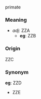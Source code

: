 primate
### Meaning
+ _adj_: ZZA
    + __eg__: ZZB

### Origin

ZZC

### Synonym

__eg__: ZZD

+ ZZE


